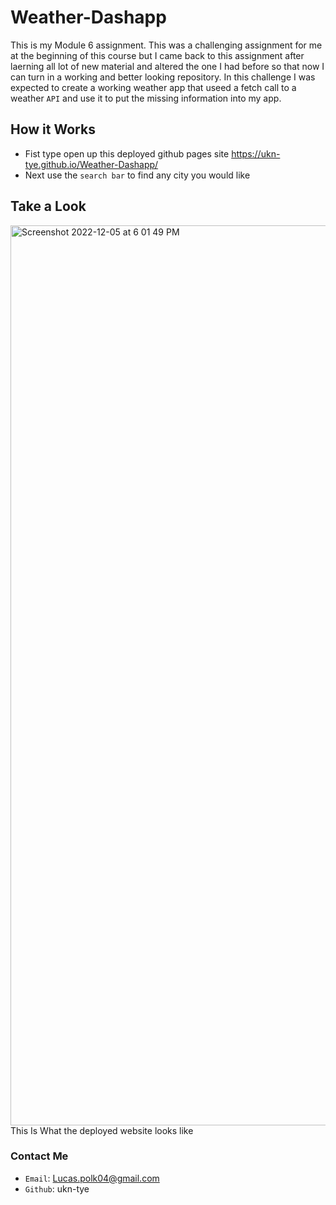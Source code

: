 # Weather-Dashapp
This is my Module 6 assignment. This was a challenging assignment for me at the beginning of this course but I came back to this assignment after laerning all lot of new material and altered the one I had before so that now I can turn in a working and better looking repository. In this challenge I was expected to create a working weather app that useed a fetch call to a weather ``API`` and use it to put the missing information into my app.

## How it Works
* Fist type open up this deployed github pages site https://ukn-tye.github.io/Weather-Dashapp/
* Next use the ``search bar`` to find any city you would like

## Take a Look
<img width="1440" alt="Screenshot 2022-12-05 at 6 01 49 PM" src="https://user-images.githubusercontent.com/107882232/205790371-39d2d011-b249-466e-b4da-c9c9cbb6ea56.png">
This Is What the deployed website looks like

### Contact Me
* ``Email``: Lucas.polk04@gmail.com
* ``Github``: ukn-tye

